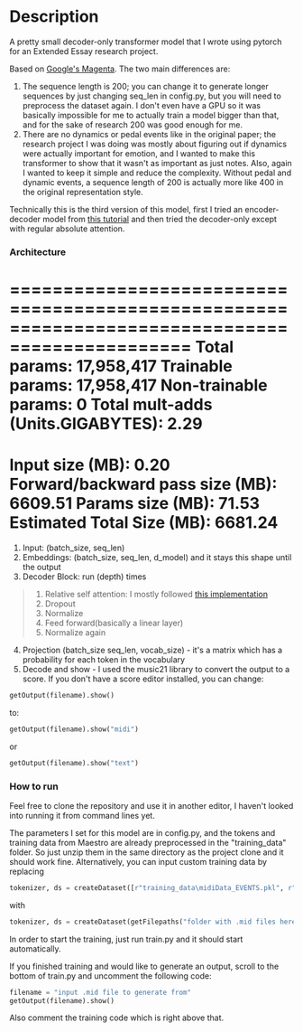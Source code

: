 # Description
A pretty small decoder-only transformer model that I wrote using pytorch for an Extended Essay research project. 

Based on [Google's Magenta](https://magenta.tensorflow.org/music-transformer). The two main differences are:
1. The sequence length is 200; you can change it to generate longer sequences by just changing seq_len in config.py, but you will need to preprocess the dataset again. I don't even have a GPU so it was basically impossible for me to actually train a model bigger than that, and for the sake of research 200 was good enough for me.
2. There are no dynamics or pedal events like in the original paper; the research project I was doing was mostly about figuring out if dynamics were actually important for emotion, and I wanted to make this transformer to show that it wasn't as important as just notes. Also, again I wanted to keep it simple and reduce the complexity. Without pedal and dynamic events, a sequence length of 200 is actually more like 400 in the original representation style. 

Technically this is the third version of this model, first I tried an encoder-decoder model from [this tutorial](https://www.google.com/url?sa=t&rct=j&q=&esrc=s&source=web&cd=&cad=rja&uact=8&ved=2ahUKEwj3oc3O4ueDAxVdvokEHQgCC0UQwqsBegQIGxAF&url=https%3A%2F%2Fwww.youtube.com%2Fwatch%3Fv%3DISNdQcPhsts&usg=AOvVaw0zMv7ihV0qPGsNVgBAtjQD&opi=89978449) and then tried the decoder-only except with regular absolute attention. 

### Architecture

===============================================================================================
Total params: 17,958,417
Trainable params: 17,958,417
Non-trainable params: 0
Total mult-adds (Units.GIGABYTES): 2.29
===============================================================================================
Input size (MB): 0.20
Forward/backward pass size (MB): 6609.51
Params size (MB): 71.53
Estimated Total Size (MB): 6681.24
===============================================================================================

1. Input: (batch_size, seq_len)
2. Embeddings: (batch_size, seq_len, d_model) and it stays this shape until the output
3. Decoder Block: run (depth) times
>  1. Relative self attention: I mostly followed [this implementation](https://jaketae.github.io/study/relative-positional-encoding/)
>  2. Dropout
>  3. Normalize
>  4. Feed forward(basically a linear layer)
>  5. Normalize again
4. Projection (batch_size seq_len, vocab_size) - it's a matrix which has a probability for each token in the vocabulary
5. Decode and show - I used the music21 library to convert the output to a score. If you don't have a score editor installed, you can change:
```python
getOutput(filename).show()
```
to:
```python
getOutput(filename).show("midi")
```
or
```python
getOutput(filename).show("text")
```
### How to run

Feel free to clone the repository and use it in another editor, I haven't looked into running it from command lines yet.

The parameters I set for this model are in config.py, and the tokens and training data from Maestro are already preprocessed in the "training_data" folder. So just unzip them in the same directory as the project clone and it should work fine. Alternatively, you can input custom training data by replacing 
```python
tokenizer, ds = createDataset([r"training_data\midiData_EVENTS.pkl", r"training_data\tokens_EVENTS.pkl"], True)
```
with 
```python
tokenizer, ds = createDataset(getFilepaths("folder with .mid files here"), False)
```

In order to start the training, just run train.py and it should start automatically.

If you finished training and would like to generate an output, scroll to the bottom of train.py and uncomment the following code:
```python
filename = "input .mid file to generate from"
getOutput(filename).show()
```
Also comment the training code which is right above that.
